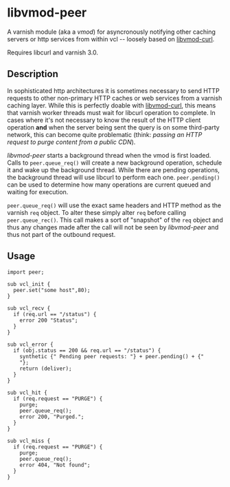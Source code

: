 libvmod-peer
============
A varnish module (aka a _vmod_) for asyncronously notifying other caching
servers or http services from within vcl -- loosely based on
[libvmod-curl](https://github.com/varnish/libvmod-curl).

Requires libcurl and varnish 3.0.

Description
-----------
In sophisticated http architectures it is sometimes necessary to send HTTP
requests to other non-primary HTTP caches or web services from a varnish
caching layer. While this is perfectly doable with
[libvmod-curl](https://github.com/varnish/libvmod-curl), this
means that varnish worker threads must wait for libcurl operation to complete.
In cases where it's not necessary to know the result of the HTTP client
operation **and** when the server being sent the query is on some third-party
network, this can become quite problematic (think: _passing an HTTP request to
purge content from a public CDN_).

*libvmod-peer* starts a background thread when the vmod is first loaded. Calls
to ``peer.queue_req()`` will create a new background operation, schedule it
and wake up the background thread. While there are pending operations, the
background thread will use libcurl to perform each one.  ``peer.pending()``
can be used to determine how many operations are current queued and waiting
for execution.

``peer.queue_req()`` will use the exact same headers and HTTP method as
the varnish `req` object. To alter these simply alter `req` before calling
``peer.queue_rec()``. This call makes a sort of "snapshot" of the `req`
object and thus any changes made after the call will not be seen by
*libvmod-peer* and thus not part of the outbound request.

Usage
-----

    import peer;

    sub vcl_init {
      peer.set("some host",80);
    }

    sub vcl_recv {
      if (req.url == "/status") {
        error 200 "Status";
      }
    }

    sub vcl_error {
      if (obj.status == 200 && req.url == "/status") {
        synthetic {" Pending peer requests: "} + peer.pending() + {"
        "};
        return (deliver);
      }
    }

    sub vcl_hit {
      if (req.request == "PURGE") {
        purge;
        peer.queue_req();
        error 200, "Purged.";
      }
    }

    sub vcl_miss {
      if (req.request == "PURGE") {
        purge;
        peer.queue_req();
        error 404, "Not found";
      }
    }
